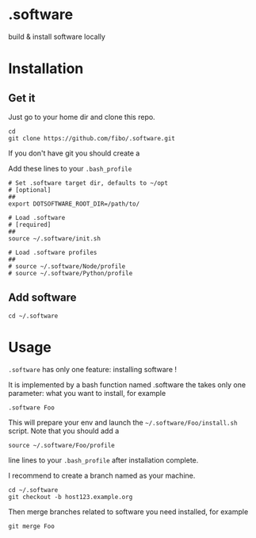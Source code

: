 .software
=========

build & install software locally

# Installation

## Get it

Just go to your home dir and clone this repo.

    cd
    git clone https://github.com/fibo/.software.git

If you don't have git you should create a 

Add these lines to your `.bash_profile`

    # Set .software target dir, defaults to ~/opt
    # [optional]
    ##
    export DOTSOFTWARE_ROOT_DIR=/path/to/

    # Load .software
    # [required]
    ##
    source ~/.software/init.sh

    # Load .software profiles
    ##
    # source ~/.software/Node/profile
    # source ~/.software/Python/profile

## Add software

    cd ~/.software

# Usage

`.software` has only one feature: installing software !

It is implemented by a bash function named .software the takes only one
parameter: what you want to install, for example

    .software Foo

This will prepare your env and launch the `~/.software/Foo/install.sh` script.
Note that you should add a

    source ~/.software/Foo/profile

line lines to your `.bash_profile` after installation complete.

I recommend to create a branch named as your machine.

    cd ~/.software
    git checkout -b host123.example.org

Then merge branches related to software you need installed, for example

    git merge Foo

